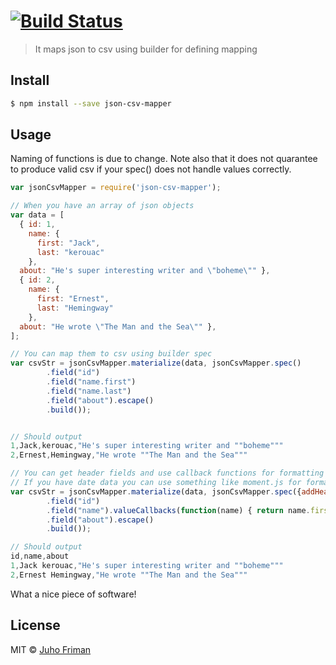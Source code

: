 # [![Build Status](https://travis-ci.org/juhofriman/json-to-csv-mapper.svg?branch=master)](https://travis-ci.org/juhofriman/json-to-csv-mapper)

> It maps json to csv using builder for defining mapping


## Install

```sh
$ npm install --save json-csv-mapper
```


## Usage

Naming of functions is due to change. Note also that it does not quarantee to produce valid csv if your spec() does not handle values correctly.

```js
var jsonCsvMapper = require('json-csv-mapper');

// When you have an array of json objects
var data = [
  { id: 1,
    name: {
      first: "Jack",
      last: "kerouac"
    },
  about: "He's super interesting writer and \"boheme\"" },
  { id: 2,
    name: {
      first: "Ernest",
      last: "Hemingway"
    },
  about: "He wrote \"The Man and the Sea\"" },
];

// You can map them to csv using builder spec
var csvStr = jsonCsvMapper.materialize(data, jsonCsvMapper.spec()
        .field("id")
        .field("name.first")
        .field("name.last")
        .field("about").escape()
        .build());


// Should output
1,Jack,kerouac,"He's super interesting writer and ""boheme"""
2,Ernest,Hemingway,"He wrote ""The Man and the Sea"""

// You can get header fields and use callback functions for formatting values (even nested values like in this case)
// If you have date data you can use something like moment.js for formatting on those callbacks
var csvStr = jsonCsvMapper.materialize(data, jsonCsvMapper.spec({addHeader: true})
        .field("id")
        .field("name").valueCallbacks(function(name) { return name.first + " " + name.last; })
        .field("about").escape()
        .build());

// Should output
id,name,about
1,Jack kerouac,"He's super interesting writer and ""boheme"""
2,Ernest Hemingway,"He wrote ""The Man and the Sea"""
```
What a nice piece of software!


## License

MIT © [Juho Friman]()


[npm-image]: https://badge.fury.io/js/json-csv-mapper.svg
[npm-url]: https://npmjs.org/package/json-csv-mapper
[travis-image]: https://travis-ci.org/juhofriman/json-csv-mapper.svg?branch=master
[travis-url]: https://travis-ci.org/juhofriman/json-csv-mapper
[daviddm-image]: https://david-dm.org/juhofriman/json-csv-mapper.svg?theme=shields.io
[daviddm-url]: https://david-dm.org/juhofriman/json-csv-mapper
